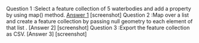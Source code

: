Question 1 :Select a feature collection of 5 waterbodies and add a property by using map() method.
[Answer 1](https://code.earthengine.google.com/ba2f544051a475c9bdca7880fd08eb6d)
[screenshot]
Question 2 :Map over a list and create a feature collection by passing null geometry to each element of that list .
[Answer 2]
[screenshot]
Question 3 :Export the feature collection as CSV.
[Answer 3]
[screenshot]
